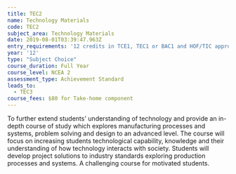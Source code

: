 ```yaml
---
title: TEC2
name: Technology Materials
code: TEC2
subject_area: Technology Materials
date: 2019-08-01T03:39:47.963Z
entry_requirements: '12 credits in TCE1, TEC1 or BAC1 and HOF/TIC approval'
year: '12'
type: "Subject Choice"
course_duration: Full Year
course_level: NCEA 2
assessment_type: Achievement Standard
leads_to:
  - TEC3
course_fees: $80 for Take-home component
---
```

To further extend students' understanding of technology and provide an in-depth course of study which explores manufacturing processes and systems, problem solving and design to an advanced level. The course will focus on increasing students technological capability, knowledge and their understanding of how technology interacts with society. Students will develop project solutions to industry standards exploring production processes and systems. A challenging course for motivated students.

